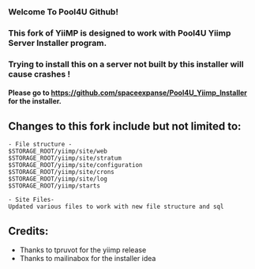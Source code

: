 ### Welcome To Pool4U Github!

### This fork of YiiMP is designed to work with Pool4U Yiimp Server Installer program.
### Trying to install this on a server not built by this installer will cause crashes !

#### Please go to https://github.com/spaceexpanse/Pool4U_Yiimp_Installer for the installer.

## Changes to this fork include but not limited to:

```
- File structure -
$STORAGE_ROOT/yiimp/site/web
$STORAGE_ROOT/yiimp/site/stratum
$STORAGE_ROOT/yiimp/site/configuration
$STORAGE_ROOT/yiimp/site/crons
$STORAGE_ROOT/yiimp/site/log
$STORAGE_ROOT/yiimp/starts

- Site Files-
Updated various files to work with new file structure and sql
```

## Credits:

* Thanks to tpruvot for the yiimp release
* Thanks to mailinabox for the installer idea
